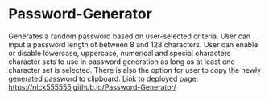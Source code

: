 # Password-Generator

Generates a random password based on user-selected criteria.
User can input a password length of between 8 and 128 characters.
User can enable or disable lowercase, uppercase, numerical and special characters character sets to use in password generation as long as at least one character set is selected.
There is also the option for user to copy the newly generated password to clipboard.
Link to deployed page: https://nick555555.github.io/Password-Generator/
